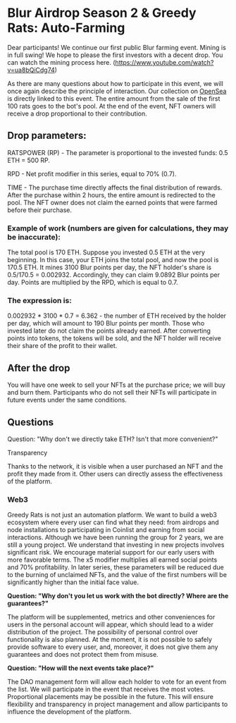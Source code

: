 # Blur Airdrop Season 2 & Greedy Rats: Auto-Farming

Dear participants! We continue our first public Blur farming event. Mining is in full swing! We hope to please the first investors with a decent drop. You can watch the mining process here. (https://www.youtube.com/watch?v=ua8bQiCdg74)

As there are many questions about how to participate in this event, we will once again describe the principle of interaction. Our collection on [OpenSea](https://opensea.io/collection/greedyratsnft?search[stringTraits][0][name]=RATSPOWER&search[stringTraits][0][values][0]=500) is directly linked to this event. The entire amount from the sale of the first 100 rats goes to the bot's pool. At the end of the event, NFT owners will receive a drop proportional to their contribution.

## Drop parameters:

RATSPOWER (RP) - The parameter is proportional to the invested funds: 0.5 ETH = 500 RP.

RPD - Net profit modifier in this series, equal to 70% (0.7).

TIME - The purchase time directly affects the final distribution of rewards. After the purchase within 2 hours, the entire amount is redirected to the pool. The NFT owner does not claim the earned points that were farmed before their purchase.

### Example of work (numbers are given for calculations, they may be inaccurate):

The total pool is 170 ETH. Suppose you invested 0.5 ETH at the very beginning. In this case, your ETH joins the total pool, and now the pool is 170.5 ETH. It mines 3100 Blur points per day, the NFT holder's share is 0.5/170.5 = 0.002932. Accordingly, they can claim 9.0892 Blur points per day. Points are multiplied by the RPD, which is equal to 0.7.

### The expression is:

0.002932 * 3100 * 0.7 = 6.362 - the number of ETH received by the holder per day, which will amount to 190 Blur points per month. Those who invested later do not claim the points already earned. After converting points into tokens, the tokens will be sold, and the NFT holder will receive their share of the profit to their wallet.

## After the drop

You will have one week to sell your NFTs at the purchase price; we will buy and burn them. Participants who do not sell their NFTs will participate in future events under the same conditions.

## Questions

Question: "Why don't we directly take ETH? Isn't that more convenient?"

Transparency

Thanks to the network, it is visible when a user purchased an NFT and the profit they made from it. Other users can directly assess the effectiveness of the platform.

### Web3

Greedy Rats is not just an automation platform. We want to build a web3 ecosystem where every user can find what they need: from airdrops and node installations to participating in Coinlist and earning from social interactions.
Although we have been running the group for 2 years, we are still a young project. We understand that investing in new projects involves significant risk. We encourage material support for our early users with more favorable terms. The x5 modifier multiplies all earned social points and 70% profitability. In later series, these parameters will be reduced due to the burning of unclaimed NFTs, and the value of the first numbers will be significantly higher than the initial face value.

**Question: "Why don't you let us work with the bot directly? Where are the guarantees?"**

The platform will be supplemented, metrics and other conveniences for users in the personal account will appear, which should lead to a wider distribution of the project. The possibility of personal control over functionality is also planned.
At the moment, it is not possible to safely provide software to every user, and, moreover, it does not give them any guarantees and does not protect them from misuse.

**Question: "How will the next events take place?"**

The DAO management form will allow each holder to vote for an event from the list. We will participate in the event that receives the most votes. Proportional placements may be possible in the future.
This will ensure flexibility and transparency in project management and allow participants to influence the development of the platform.
